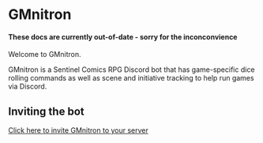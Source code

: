 # GMnitron

#### These docs are currently out-of-date - sorry for the inconconvience

Welcome to GMnitron.

GMnitron is a Sentinel Comics RPG Discord bot that has game-specific dice rolling commands as well as scene and initiative tracking to help run games via Discord.

## Inviting the bot

[Click here to invite GMnitron to your server](https://discordapp.com/oauth2/authorize?client_id=425385281890418710&scope=bot)
